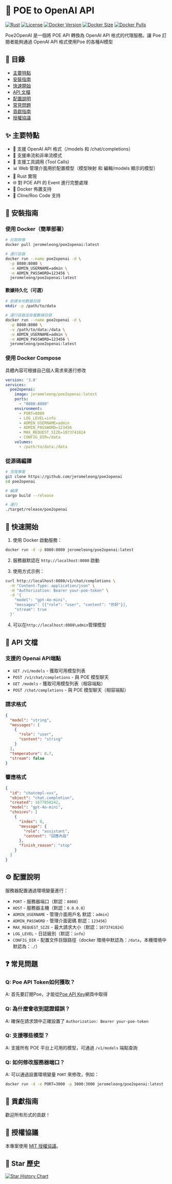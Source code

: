 # 🔄 POE to OpenAI API

[![Rust](https://img.shields.io/badge/rust-1.75%2B-orange.svg)](https://www.rust-lang.org)
[![License](https://img.shields.io/badge/license-MIT-blue.svg)](LICENSE)
[![Docker Version](https://img.shields.io/docker/v/jeromeleong/poe2openai?sort=semver)](https://hub.docker.com/r/jeromeleong/poe2openai)
[![Docker Size](https://img.shields.io/docker/image-size/jeromeleong/poe2openai/latest
)](https://hub.docker.com/r/jeromeleong/poe2openai)
[![Docker Pulls](https://img.shields.io/docker/pulls/jeromeleong/poe2openai)](https://hub.docker.com/r/jeromeleong/poe2openai)

Poe2OpenAI 是一個將 POE API 轉換為 OpenAI API 格式的代理服務。讓 Poe 訂閱者能夠通過 OpenAI API 格式使用Poe 的各種AI模型

## 📑 目錄
- [主要特點](#-主要特點)
- [安裝指南](#-安裝指南)
- [快速開始](#-快速開始)
- [API 文檔](#-api-文檔)
- [配置說明](#️-配置說明)
- [常見問題](#-常見問題)
- [貢獻指南](#-貢獻指南)
- [授權協議](#-授權協議)

## ✨ 主要特點
- 🔄 支援 OpenAI API 格式（/models 和 /chat/completions）
- 💬 支援串流和非串流模式
- 🔧 支援工具調用 (Tool Calls)
- 📊 Web 管理介面用於配置模型（模型映射 和 編輯/models 顯示的模型）
- 🚀 Rust 實現
- 🌐 對 POE API 的 Event 進行完整處理
- 🐳 Docker 佈置支持
- 🤖 Cline/Roo Code 支持

## 🔧 安裝指南

### 使用 Docker（簡單部署）

```bash
# 拉取映像
docker pull jeromeleong/poe2openai:latest

# 運行容器
docker run --name poe2openai -d \
  -p 8080:8080 \
  -e ADMIN_USERNAME=admin \
  -e ADMIN_PASSWORD=123456 \
  jeromeleong/poe2openai:latest
```

#### 數據持久化（可選）

```bash
# 創建本地數據目錄
mkdir -p /path/to/data

# 運行容器並掛載數據目錄
docker run --name poe2openai -d \
  -p 8080:8080 \
  -v /path/to/data:/data \
  -e ADMIN_USERNAME=admin \
  -e ADMIN_PASSWORD=123456 \
  jeromeleong/poe2openai:latest
```

### 使用 Docker Compose

具體內容可根據自己個人需求來進行修改
```yaml
version: '3.8'
services:
  poe2openai:
    image: jeromeleong/poe2openai:latest
    ports:
      - "8080:8080"
    environment:
      - PORT=8080
      - LOG_LEVEL=info
      - ADMIN_USERNAME=admin
      - ADMIN_PASSWORD=123456
      - MAX_REQUEST_SIZE=1073741824
      - CONFIG_DIR=/data
    volumes:
      - /path/to/data:/data
```

### 從源碼編譯

```bash
# 克隆專案
git clone https://github.com/jeromeleong/poe2openai
cd poe2openai

# 編譯
cargo build --release

# 運行
./target/release/poe2openai
```

## 🚀 快速開始

1. 使用 Docker 啟動服務：
```bash
docker run -d -p 8080:8080 jeromeleong/poe2openai:latest
```

2. 服務器默認在 `http://localhost:8080` 啟動

3. 使用方式示例：
```bash
curl http://localhost:8080/v1/chat/completions \
  -H "Content-Type: application/json" \
  -H "Authorization: Bearer your-poe-token" \
  -d '{
    "model": "gpt-4o-mini",
    "messages": [{"role": "user", "content": "你好"}],
    "stream": true
  }'
```

4. 可以在`http://localhost:8080\admin`管理模型

## 📖 API 文檔

### 支援的 Openai API端點

- `GET /v1/models` - 獲取可用模型列表
- `POST /v1/chat/completions` - 與 POE 模型聊天
- `GET /models` - 獲取可用模型列表（相容端點）
- `POST /chat/completions` - 與 POE 模型聊天（相容端點）

### 請求格式
```json
{
  "model": "string",
  "messages": [
    {
      "role": "user",
      "content": "string"
    }
  ],
  "temperature": 0.7,
  "stream": false
}
```

### 響應格式

```json
{
  "id": "chatcmpl-xxx",
  "object": "chat.completion",
  "created": 1677858242,
  "model": "gpt-4o-mini",
  "choices": [
    {
      "index": 0,
      "message": {
        "role": "assistant",
        "content": "回應內容"
      },
      "finish_reason": "stop"
    }
  ]
}
```

## ⚙️ 配置說明

服務器配置通過環境變量進行：

- `PORT` - 服務器端口（默認：`8080`）
- `HOST` - 服務器主機（默認：`0.0.0.0`）
- `ADMIN_USERNAME` - 管理介面用戶名	默認：`admin`）
- `ADMIN_PASSWORD` - 管理介面密碼	默認：`123456`）
- `MAX_REQUEST_SIZE` - 最大請求大小（默認：`1073741824`）
- `LOG_LEVEL` - 日誌級別（默認：`info`）
- `CONFIG_DIR` - 配置文件目錄路徑（docker 環境中默認為：`/data`，本機環境中默認為：`./`）

## ❓ 常見問題

### Q: Poe API Token如何獲取？
A: 首先要訂閱Poe，才能從[Poe API Key](https://poe.com/api_key)網頁中取得

### Q: 為什麼會收到認證錯誤？
A: 確保在請求頭中正確設置了 `Authorization: Bearer your-poe-token`

### Q: 支援哪些模型？
A: 支援所有 POE 平台上可用的模型，可通過 `/v1/models` 端點查詢

### Q: 如何修改服務器端口？
A: 可以通過設置環境變量 `PORT` 來修改，例如：
```bash
docker run -d -e PORT=3000 -p 3000:3000 jeromeleong/poe2openai:latest
```

## 🤝 貢獻指南

歡迎所有形式的貢獻！

## 📄 授權協議

本專案使用 [MIT 授權協議](LICENSE)。

## 🌟 Star 歷史

[![Star History Chart](https://api.star-history.com/svg?repos=jeromeleong/poe2openai&type=Date)](https://star-history.com/#jeromeleong/poe2openai&Date)